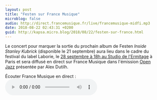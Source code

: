 ```yaml
---
layout: post
title: "Festen sur France Musique"
microblog: false
audio: http://direct.francemusique.fr/live/francemusique-midfi.mp3
date: 2018-08-22 02:43:31 +0200
guid: http://kapsa.micro.blog/2018/08/22/festen-sur-france.html
---
```

Le concert pour marquer la sortie du prochain album de Festen _Inside Stanley Kubrick_ (disponible le 21 septembre) aura lieu dans le cadre du festival du label Laborie, le [28 septembre à 18h au Studio de l'Ermitage](http://www.studio-ermitage.com/index.php/agenda/date/festival-laborie---festen-18h) à Paris et sera diffusé en direct sur France Musique dans l'émission [Open Jazz](https://www.francemusique.fr/emissions/open-jazz) présentée par Alex Dutilh.

Écouter France Musique en direct :
<audio controls="controls" src="http://direct.francemusique.fr/live/francemusique-midfi.mp3" />
